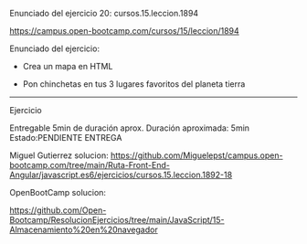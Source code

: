 Enunciado del ejercicio 20:   cursos.15.leccion.1894

https://campus.open-bootcamp.com/cursos/15/leccion/1894



Enunciado del ejercicio:

- Crea un mapa en HTML

- Pon chinchetas en tus 3 lugares favoritos del planeta tierra


-----------------------------------------

Ejercicio 

Entregable
5min de duración aprox.
Duración aproximada: 5min
Estado:PENDIENTE ENTREGA

Miguel Gutierrez solucion:
https://github.com/Miguelepst/campus.open-bootcamp.com/tree/main/Ruta-Front-End-Angular/javascript.es6/ejercicios/cursos.15.leccion.1892-18


OpenBootCamp solucion:

https://github.com/Open-Bootcamp/ResolucionEjercicios/tree/main/JavaScript/15-Almacenamiento%20en%20navegador










